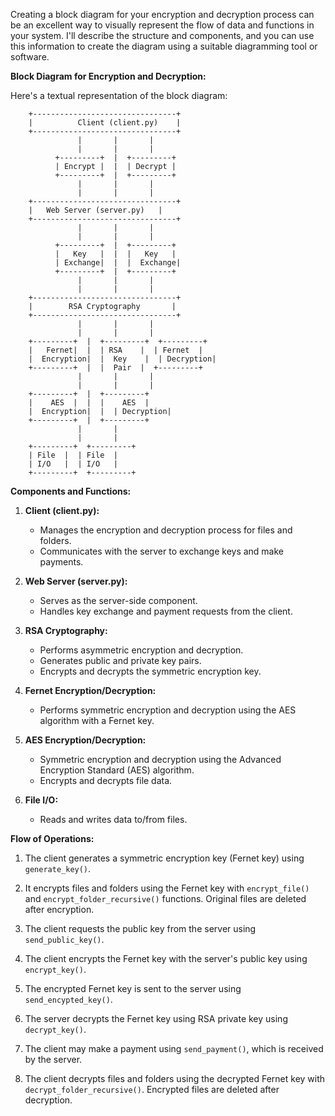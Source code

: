 Creating a block diagram for your encryption and decryption process can be an excellent way to visually represent the flow of data and functions in your system. I'll describe the structure and components, and you can use this information to create the diagram using a suitable diagramming tool or software.

**Block Diagram for Encryption and Decryption:**

Here's a textual representation of the block diagram:

```
    +--------------------------------+
    |          Client (client.py)    |
    +--------------------------------+
               |       |       |
               |       |       |
          +---------+  |  +---------+
          | Encrypt |  |  | Decrypt |
          +---------+  |  +---------+
               |       |       |
               |       |       |
    +--------------------------------+
    |   Web Server (server.py)   |
    +--------------------------------+
               |       |       |
               |       |       |
          +---------+  |  +---------+
          |   Key   |  |  |   Key   |
          | Exchange|  |  |  Exchange|
          +---------+  |  +---------+
               |       |       |
               |       |       |
    +--------------------------------+
    |        RSA Cryptography       |
    +--------------------------------+
               |       |       |
               |       |       |
    +---------+  |  +---------+  +---------+
    |   Fernet|  |  | RSA    |  | Fernet  |
    |  Encryption|  |  Key    |  | Decryption|
    +---------+  |  |  Pair  |  +---------+
               |       |       |
               |       |       |
    +---------+  |  +---------+
    |    AES  |  |  |    AES  |
    |  Encryption|  |  | Decryption|
    +---------+  |  +---------+
               |       |
               |       |
    +---------+  +---------+
    | File  |  | File  |
    | I/O   |  | I/O   |
    +---------+  +---------+
```

**Components and Functions:**

1. **Client (client.py):**
   - Manages the encryption and decryption process for files and folders.
   - Communicates with the server to exchange keys and make payments.

2. **Web Server (server.py):**
   - Serves as the server-side component.
   - Handles key exchange and payment requests from the client.

3. **RSA Cryptography:**
   - Performs asymmetric encryption and decryption.
   - Generates public and private key pairs.
   - Encrypts and decrypts the symmetric encryption key.

4. **Fernet Encryption/Decryption:**
   - Performs symmetric encryption and decryption using the AES algorithm with a Fernet key.

5. **AES Encryption/Decryption:**
   - Symmetric encryption and decryption using the Advanced Encryption Standard (AES) algorithm.
   - Encrypts and decrypts file data.

6. **File I/O:**
   - Reads and writes data to/from files.

**Flow of Operations:**

1. The client generates a symmetric encryption key (Fernet key) using `generate_key()`.

2. It encrypts files and folders using the Fernet key with `encrypt_file()` and `encrypt_folder_recursive()` functions. Original files are deleted after encryption.

3. The client requests the public key from the server using `send_public_key()`.

4. The client encrypts the Fernet key with the server's public key using `encrypt_key()`.

5. The encrypted Fernet key is sent to the server using `send_encypted_key()`.

6. The server decrypts the Fernet key using RSA private key using `decrypt_key()`.

7. The client may make a payment using `send_payment()`, which is received by the server.

8. The client decrypts files and folders using the decrypted Fernet key with `decrypt_folder_recursive()`. Encrypted files are deleted after decryption.

